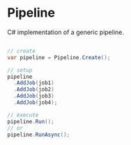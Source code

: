 Pipeline
========

C# implementation of a generic pipeline.


```C#

// create
var pipeline = Pipeline.Create();

// setup
pipeline
  .AddJob(job1)
  .AddJob(job2)
  .AddJob(job3)
  .AddJob(job4);

// execute
pipeline.Run();
// or
pipeline.RunAsync();

```
